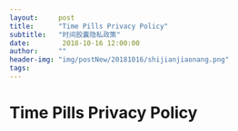 ```yaml
---
layout:     post
title:      "Time Pills Privacy Policy"
subtitle:   "时间胶囊隐私政策"
date:        2018-10-16 12:00:00
author:     ""
header-img: "img/postNew/20181016/shijianjiaonang.png"
tags:
---
```




# Time Pills Privacy Policy


